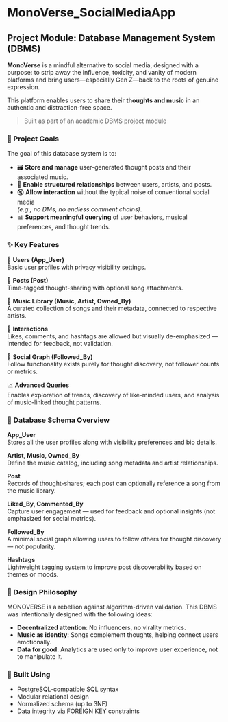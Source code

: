 # MonoVerse_SocialMediaApp
## Project Module: Database Management System (DBMS)

**MonoVerse** is a mindful alternative to social media, designed with a purpose: to strip away the influence, toxicity, and vanity of modern platforms and bring users—especially Gen Z—back to the roots of genuine expression.  

This platform enables users to share their **thoughts and music** in an authentic and distraction-free space.

> Built as part of an academic DBMS project module

### 🎯 Project Goals

The goal of this database system is to:

- 🗃️ **Store and manage** user-generated thought posts and their associated music.
- 🧩 **Enable structured relationships** between users, artists, and posts.
- 🔇 **Allow interaction** without the typical noise of conventional social media  
  _(e.g., no DMs, no endless comment chains)_.
- 📊 **Support meaningful querying** of user behaviors, musical preferences, and thought trends.

### ✨ Key Features

👤 **Users (App_User)**  
Basic user profiles with privacy visibility settings.

📝 **Posts (Post)**  
Time-tagged thought-sharing with optional song attachments.

🎵 **Music Library (Music, Artist, Owned_By)**  
A curated collection of songs and their metadata, connected to respective artists.

💬 **Interactions**  
Likes, comments, and hashtags are allowed but visually de-emphasized — intended for feedback, not validation.

🔁 **Social Graph (Followed_By)**  
Follow functionality exists purely for thought discovery, not follower counts or metrics.

📈 **Advanced Queries**  
Enables exploration of trends, discovery of like-minded users, and analysis of music-linked thought patterns.

### 🧱 Database Schema Overview

**App_User**  
Stores all the user profiles along with visibility preferences and bio details.

**Artist, Music, Owned_By**  
Define the music catalog, including song metadata and artist relationships.

**Post**  
Records of thought-shares; each post can optionally reference a song from the music library.

**Liked_By, Commented_By**  
Capture user engagement — used for feedback and optional insights (not emphasized for social metrics).

**Followed_By**  
A minimal social graph allowing users to follow others for thought discovery — not popularity.

**Hashtags**  
Lightweight tagging system to improve post discoverability based on themes or moods.

### 📌 Design Philosophy

MONOVERSE is a rebellion against algorithm-driven validation. This DBMS was intentionally designed with the following ideas:

- **Decentralized attention**: No influencers, no virality metrics.
- **Music as identity**: Songs complement thoughts, helping connect users emotionally.
- **Data for good**: Analytics are used only to improve user experience, not to manipulate it.

### 👷 Built Using

- PostgreSQL-compatible SQL syntax
- Modular relational design
- Normalized schema (up to 3NF)
- Data integrity via FOREIGN KEY constraints

